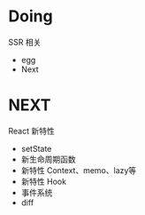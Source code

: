 # Doing

SSR 相关
- egg
- Next

# NEXT

React 新特性
- setState
- 新生命周期函数
- 新特性 Context、memo、lazy等
- 新特性 Hook
- 事件系统
- diff
